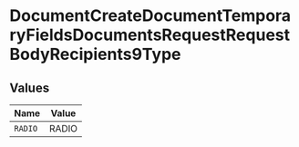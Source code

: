 # DocumentCreateDocumentTemporaryFieldsDocumentsRequestRequestBodyRecipients9Type


## Values

| Name    | Value   |
| ------- | ------- |
| `RADIO` | RADIO   |